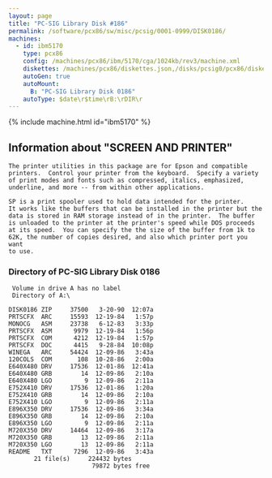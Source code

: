 ```yaml
---
layout: page
title: "PC-SIG Library Disk #186"
permalink: /software/pcx86/sw/misc/pcsig/0001-0999/DISK0186/
machines:
  - id: ibm5170
    type: pcx86
    config: /machines/pcx86/ibm/5170/cga/1024kb/rev3/machine.xml
    diskettes: /machines/pcx86/diskettes.json,/disks/pcsig0/pcx86/diskettes.json
    autoGen: true
    autoMount:
      B: "PC-SIG Library Disk 0186"
    autoType: $date\r$time\rB:\rDIR\r
---
```


{% include machine.html id="ibm5170" %}

## Information about "SCREEN AND PRINTER"

    The printer utilities in this package are for Epson and compatible
    printers.  Control your printer from the keyboard.  Specify a variety
    of print modes and fonts such as compressed, italics, emphasized,
    underline, and more -- from within other applications.
    
    SP is a print spooler used to hold data intended for the printer.
    It works like the buffers that can be installed in the printer but the
    data is stored in RAM storage instead of in the printer.  The buffer
    is unloaded to the printer at the printer's speed while DOS proceeds
    at its speed.  You can specify the the size of the buffer from 1k to
    62K, the number of copies desired, and also which printer port you want
    to use.

### Directory of PC-SIG Library Disk 0186

     Volume in drive A has no label
     Directory of A:\

    DISK0186 ZIP     37500   3-20-90  12:07a
    PRTSCFX  ARC     15593  12-19-84   1:57p
    MONOCG   ASM     23738   6-12-83   3:33p
    PRTSCFX  ASM      9979  12-19-84   1:56p
    PRTSCFX  COM      4212  12-19-84   1:57p
    PRTSCFX  DOC      4415   9-28-84  10:08p
    WINEGA   ARC     54424  12-09-86   3:43a
    120COLS  COM       108  10-28-86   2:00a
    E640X480 DRV     17536  12-01-86  12:41a
    E640X480 GRB        14  12-09-86   2:10a
    E640X480 LGO         9  12-09-86   2:11a
    E752X410 DRV     17536  12-01-86   1:20a
    E752X410 GRB        14  12-09-86   2:10a
    E752X410 LGO         9  12-09-86   2:11a
    E896X350 DRV     17536  12-09-86   3:34a
    E896X350 GRB        14  12-09-86   2:10a
    E896X350 LGO         9  12-09-86   2:11a
    M720X350 DRV     14464  12-09-86   3:17a
    M720X350 GRB        13  12-09-86   2:11a
    M720X350 LGO        13  12-09-86   2:11a
    README   TXT      7296  12-09-86   3:43a
           21 file(s)     224432 bytes
                           79872 bytes free
